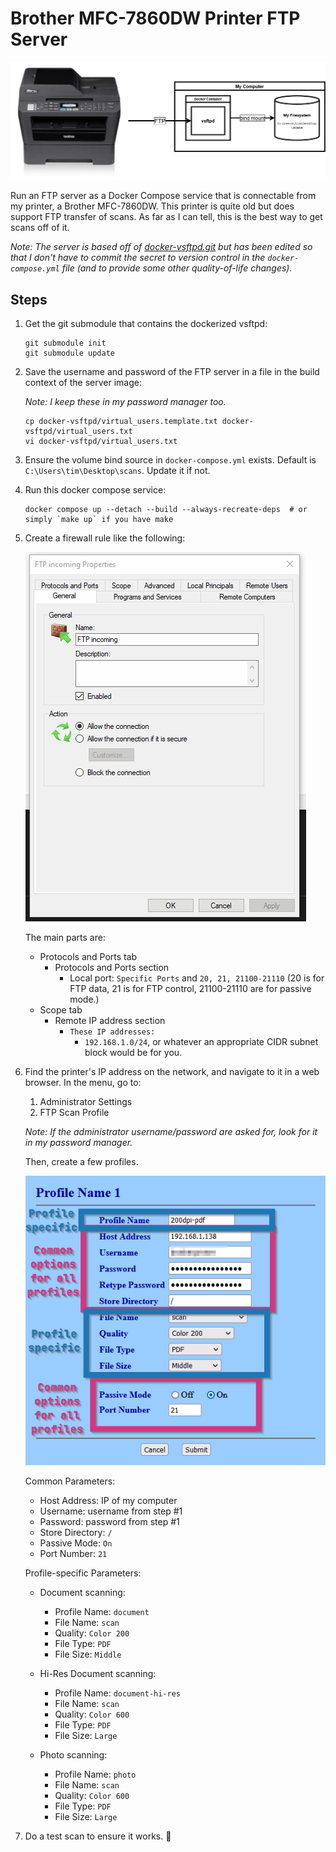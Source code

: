 # Brother MFC-7860DW Printer FTP Server

![diagram](docs/diagram.png)

Run an FTP server as a Docker Compose service that is connectable from my printer, a Brother
MFC-7860DW. This printer is quite old but does support FTP transfer of scans. As far as I can tell,
this is the best way to get scans off of it.

*Note: The server is based off of
[docker-vsftpd.git](https://github.com/markhobson/docker-vsftpd.git)
but has been edited so that I don't have to commit the secret to version control in the
`docker-compose.yml` file (and to provide some other quality-of-life changes).*

## Steps

1. Get the git submodule that contains the dockerized vsftpd:

   ```shell
   git submodule init
   git submodule update
   ```

2. Save the username and password of the FTP server in a file in the build context of the server
   image:

   *Note: I keep these in my password manager too.*

   ```shell
   cp docker-vsftpd/virtual_users.template.txt docker-vsftpd/virtual_users.txt
   vi docker-vsftpd/virtual_users.txt
   ```

3. Ensure the volume bind source in `docker-compose.yml` exists. Default is
   `C:\Users\tim\Desktop\scans`. Update it if not.

4. Run this docker compose service:

   ```shell
   docker compose up --detach --build --always-recreate-deps  # or simply `make up` if you have make
   ```

5. Create a firewall rule like the following:

   ![firewall rule](docs/firewall-rule.gif)

   The main parts are:

   - Protocols and Ports tab
      - Protocols and Ports section
         - Local port: `Specific Ports` and `20, 21, 21100-21110`
           (20 is for FTP data, 21 is for FTP control, 21100-21110 are for passive mode.)
   - Scope tab
      - Remote IP address section
         - `These IP addresses:`
            - `192.168.1.0/24`, or whatever an appropriate CIDR subnet block would be for you.

6. Find the printer's IP address on the network, and navigate to it in a web browser. In the menu,
   go to:

   1. Administrator Settings
   2. FTP Scan Profile

   *Note: If the administrator username/password are asked for, look for it in my password manager.*

   Then, create a few profiles.

   ![profile](docs/profile.png)

   Common Parameters:

   - Host Address: IP of my computer
   - Username: username from step #1
   - Password: password from step #1
   - Store Directory: `/`
   - Passive Mode: `On`
   - Port Number: `21`

   Profile-specific Parameters:

   - Document scanning:
     - Profile Name: `document`
     - File Name: `scan`
     - Quality: `Color 200`
     - File Type: `PDF`
     - File Size: `Middle`

   - Hi-Res Document scanning:
     - Profile Name: `document-hi-res`
     - File Name: `scan`
     - Quality: `Color 600`
     - File Type: `PDF`
     - File Size: `Large`

   - Photo scanning:
     - Profile Name: `photo`
     - File Name: `scan`
     - Quality: `Color 600`
     - File Type: `PDF`
     - File Size: `Large`

7. Do a test scan to ensure it works. 🤞
